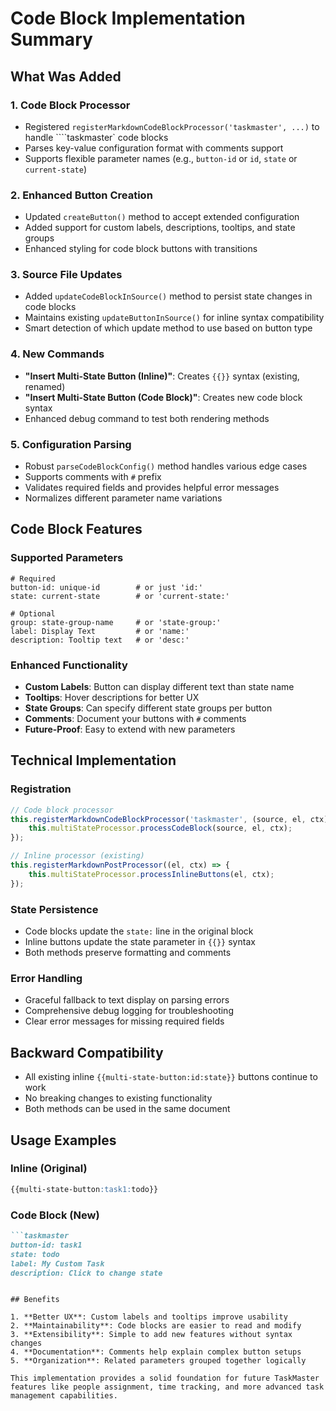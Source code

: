 # Code Block Implementation Summary

## What Was Added

### 1. Code Block Processor
- Registered `registerMarkdownCodeBlockProcessor('taskmaster', ...)` to handle ````taskmaster` code blocks
- Parses key-value configuration format with comments support
- Supports flexible parameter names (e.g., `button-id` or `id`, `state` or `current-state`)

### 2. Enhanced Button Creation
- Updated `createButton()` method to accept extended configuration
- Added support for custom labels, descriptions, tooltips, and state groups
- Enhanced styling for code block buttons with transitions

### 3. Source File Updates
- Added `updateCodeBlockInSource()` method to persist state changes in code blocks
- Maintains existing `updateButtonInSource()` for inline syntax compatibility
- Smart detection of which update method to use based on button type

### 4. New Commands
- **"Insert Multi-State Button (Inline)"**: Creates `{{}}` syntax (existing, renamed)
- **"Insert Multi-State Button (Code Block)"**: Creates new code block syntax
- Enhanced debug command to test both rendering methods

### 5. Configuration Parsing
- Robust `parseCodeBlockConfig()` method handles various edge cases
- Supports comments with `#` prefix
- Validates required fields and provides helpful error messages
- Normalizes different parameter name variations

## Code Block Features

### Supported Parameters
```taskmaster
# Required
button-id: unique-id        # or just 'id:'
state: current-state        # or 'current-state:'

# Optional
group: state-group-name     # or 'state-group:'
label: Display Text         # or 'name:'
description: Tooltip text   # or 'desc:'
```

### Enhanced Functionality
- **Custom Labels**: Button can display different text than state name
- **Tooltips**: Hover descriptions for better UX
- **State Groups**: Can specify different state groups per button
- **Comments**: Document your buttons with `#` comments
- **Future-Proof**: Easy to extend with new parameters

## Technical Implementation

### Registration
```javascript
// Code block processor
this.registerMarkdownCodeBlockProcessor('taskmaster', (source, el, ctx) => {
    this.multiStateProcessor.processCodeBlock(source, el, ctx);
});

// Inline processor (existing)
this.registerMarkdownPostProcessor((el, ctx) => {
    this.multiStateProcessor.processInlineButtons(el, ctx);
});
```

### State Persistence
- Code blocks update the `state:` line in the original block
- Inline buttons update the state parameter in `{{}}` syntax
- Both methods preserve formatting and comments

### Error Handling
- Graceful fallback to text display on parsing errors
- Comprehensive debug logging for troubleshooting
- Clear error messages for missing required fields

## Backward Compatibility

- All existing inline `{{multi-state-button:id:state}}` buttons continue to work
- No breaking changes to existing functionality
- Both methods can be used in the same document

## Usage Examples

### Inline (Original)
```markdown
{{multi-state-button:task1:todo}}
```

### Code Block (New)
```markdown
```taskmaster
button-id: task1
state: todo
label: My Custom Task
description: Click to change state
```
```

## Benefits

1. **Better UX**: Custom labels and tooltips improve usability
2. **Maintainability**: Code blocks are easier to read and modify
3. **Extensibility**: Simple to add new features without syntax changes
4. **Documentation**: Comments help explain complex button setups
5. **Organization**: Related parameters grouped together logically

This implementation provides a solid foundation for future TaskMaster features like people assignment, time tracking, and more advanced task management capabilities.
